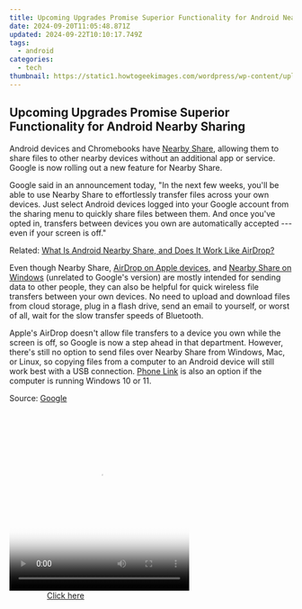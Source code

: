 ```yaml
---
title: Upcoming Upgrades Promise Superior Functionality for Android Nearby Sharing
date: 2024-09-20T11:05:48.871Z
updated: 2024-09-22T10:10:17.749Z
tags:
  - android
categories:
  - tech
thumbnail: https://static1.howtogeekimages.com/wordpress/wp-content/uploads/2022/02/samsung-galaxy-s22-ultra-and-regular-in-hand-htg.jpg
---
```


## Upcoming Upgrades Promise Superior Functionality for Android Nearby Sharing

Android devices and Chromebooks have [Nearby Share](https://instagram-clips.techidaily.com/updated-2024-approved-essential-hash-monitors-for-facebook-twitter-instagram/), allowing them to share files to other nearby devices without an additional app or service. Google is now rolling out a new feature for Nearby Share.

 Google said in an announcement today, "In the next few weeks, you'll be able to use Nearby Share to effortlessly transfer files across your own devices. Just select Android devices logged into your Google account from the sharing menu to quickly share files between them. And once you've opted in, transfers between devices you own are automatically accepted --- even if your screen is off."

Related: [What Is Android Nearby Share, and Does It Work Like AirDrop?](https://instagram-clips.techidaily.com/updated-2024-approved-essential-hash-monitors-for-facebook-twitter-instagram/) 

 Even though Nearby Share, [AirDrop on Apple devices](https://program-issues.techidaily.com/understanding-and-fixing-the-dilemma-why-is-msi-afterburner-not-seeing-my-gpu-in-w10w11/), and [Nearby Share on Windows](https://instagram-video-files.techidaily.com/image-improvement-masterclass-top-apps-decoded-for-2024/) (unrelated to Google's version) are mostly intended for sending data to other people, they can also be helpful for quick wireless file transfers between your own devices. No need to upload and download files from cloud storage, plug in a flash drive, send an email to yourself, or worst of all, wait for the slow transfer speeds of Bluetooth.

 Apple's AirDrop doesn't allow file transfers to a device you own while the screen is off, so Google is now a step ahead in that department. However, there's still no option to send files over Nearby Share from Windows, Mac, or Linux, so copying files from a computer to an Android device will still work best with a USB connection. [Phone Link](https://data-safeguard.techidaily.com/automated-data-gathering-with-cookiebot-solutions/) is also an option if the computer is running Windows 10 or 11.

 Source: [Google](https://blog.google/products/android/new-android-features-September-2022/)

<ins class="adsbygoogle"
     style="display:block"
     data-ad-format="autorelaxed"
     data-ad-client="ca-pub-7571918770474297"
     data-ad-slot="1223367746"></ins>

<ins class="adsbygoogle"
     style="display:block"
     data-ad-client="ca-pub-7571918770474297"
     data-ad-slot="8358498916"
     data-ad-format="auto"
     data-full-width-responsive="true"></ins>



<!-- affiliate ads begin -->
<span id="1498635">
					<video width="320" height="320" style="cursor:pointer"
           poster="//a.impactradius-go.com/display-clicktoplayimage/1498635.png"
           onclick="if(!this.playClicked){this.play();this.setAttribute('controls',true);this.playClicked=true;}">
	   <source src="//a.impactradius-go.com/display-ad/17326-1498635">
	   <img src="//a.impactradius-go.com/display-clicktoplayimage/1498635.png" style="border: none; height: 100%; width: 100%; object-fit: contain">
	</video>
	<div style="width:200px;text-align:center"><a href="javascript:window.open(decodeURIComponent('https%3A%2F%2Fancheer.sjv.io%2Fc%2F5597632%2F1498635%2F17326'), '_blank');void(0);">Click here</a></div>
</span>
<img height="0" width="0" src="https://imp.pxf.io/i/5597632/1498635/17326" style="position:absolute;visibility:hidden;" border="0" />
<!-- affiliate ads end -->

